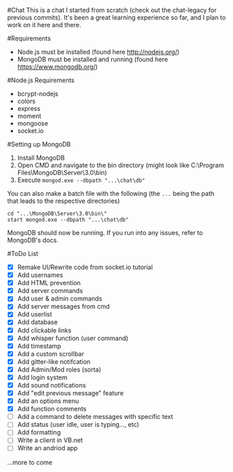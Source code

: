 #Chat
This is a chat I started from scratch (check out the chat-legacy for previous commits). It's been a great learning experience so far, and I plan to work on it here and there.

#Requirements
- Node.js must be installed (found here http://nodejs.org/)
- MongoDB must be installed and running (found here https://www.mongodb.org/)

#Node.js Requirements
- bcrypt-nodejs
- colors
- express
- moment
- mongoose
- socket.io

#Setting up MongoDB
1. Install MongoDB
2. Open CMD and navigate to the bin directory (might look like C:\Program Files\MongoDB\Server\3.0\bin)
3. Execute `mongod.exe --dbpath "...\chat\db"`

You can also make a batch file with the following (the `...` being the path that leads to the respective directories)

```
cd "...\MongoDB\Server\3.0\bin\"
start mongod.exe --dbpath "...\chat\db"
```

MongoDB should now be running. If you run into any issues, refer to MongoDB's docs.

#ToDo List
- [x] Remake UI/Rewrite code from socket.io tutorial
- [x] Add usernames
- [x] Add HTML prevention
- [x] Add server commands
- [x] Add user & admin commands
- [x] Add server messages from cmd
- [x] Add userlist
- [x] Add database
- [x] Add clickable links
- [x] Add whisper function (user command)
- [x] Add timestamp
- [x] Add a custom scrollbar
- [x] Add gitter-like notifcation
- [x] Add Admin/Mod roles (sorta)
- [x] Add login system
- [x] Add sound notifications
- [x] Add "edit previous message" feature
- [x] Add an options menu
- [x] Add function comments
- [ ] Add a command to delete messages with specific text
- [ ] Add status (user idle, user is typing..., etc)
- [ ] Add formatting
- [ ] Write a client in VB.net
- [ ] Write an andriod app

...more to come